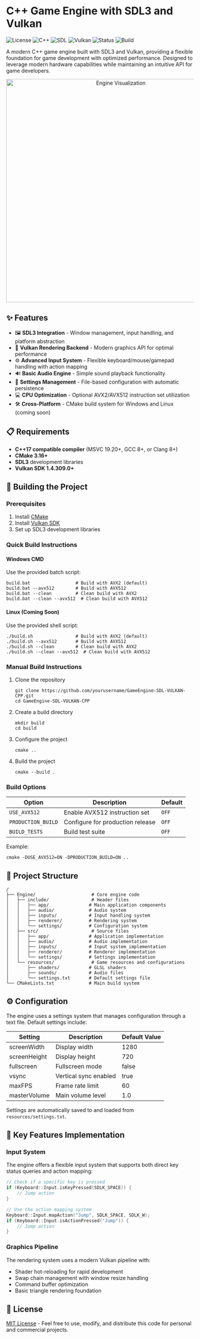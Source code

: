 # C++ Game Engine with SDL3 and Vulkan

![License](https://img.shields.io/badge/license-MIT-blue.svg)
![C++](https://img.shields.io/badge/C++-17-blue.svg?logo=c%2B%2B)
![SDL](https://img.shields.io/badge/SDL3-3.2.10-brightgreen.svg)
![Vulkan](https://img.shields.io/badge/Vulkan-1.4.309-red.svg?logo=vulkan)
![Status](https://img.shields.io/badge/status-%20prototype-yellow.svg)
![Build](https://img.shields.io/badge/build-cmake-success.svg)

A modern C++ game engine built with SDL3 and Vulkan, providing a flexible foundation for game development with optimized performance. Designed to leverage modern hardware capabilities while maintaining an intuitive API for game developers.

<p align="center">
  <img src="https://via.placeholder.com/800x400?text=Engine+Visualization" alt="Engine Visualization" width="600">
</p>

## ✨ Features

- 🖼️ **SDL3 Integration** - Window management, input handling, and platform abstraction
- 🚀 **Vulkan Rendering Backend** - Modern graphics API for optimal performance
- ⚙️ **Advanced Input System** - Flexible keyboard/mouse/gamepad handling with action mapping
- 🔊 **Basic Audio Engine** - Simple sound playback functionality
- 📁 **Settings Management** - File-based configuration with automatic persistence
- 💻 **CPU Optimization** - Optional AVX2/AVX512 instruction set utilization
- 🛠️ **Cross-Platform** - CMake build system for Windows and Linux (coming soon)

## 📋 Requirements

- **C++17 compatible compiler** (MSVC 19.20+, GCC 8+, or Clang 8+)
- **CMake 3.16+**
- **SDL3** development libraries
- **Vulkan SDK 1.4.309.0+**

## 🔧 Building the Project

### Prerequisites

1. Install [CMake](https://cmake.org/download/)
2. Install [Vulkan SDK](https://vulkan.lunarg.com/sdk/home)
3. Set up SDL3 development libraries

### Quick Build Instructions

#### Windows CMD
Use the provided batch script:
```
build.bat                 # Build with AVX2 (default)
build.bat --avx512        # Build with AVX512
build.bat --clean         # Clean build with AVX2
build.bat --clean --avx512  # Clean build with AVX512
```

#### Linux (Coming Soon)
Use the provided shell script:
```
./build.sh                # Build with AVX2 (default)
./build.sh --avx512       # Build with AVX512
./build.sh --clean        # Clean build with AVX2
./build.sh --clean --avx512  # Clean build with AVX512
```

### Manual Build Instructions

1. Clone the repository
   ```
   git clone https://github.com/yourusername/GameEngine-SDL-VULKAN-CPP.git
   cd GameEngine-SDL-VULKAN-CPP
   ```

2. Create a build directory
   ```
   mkdir build
   cd build
   ```

3. Configure the project
   ```
   cmake ..
   ```

4. Build the project
   ```
   cmake --build .
   ```

### Build Options

| Option | Description | Default |
|--------|-------------|---------|
| `USE_AVX512` | Enable AVX512 instruction set | `OFF` |
| `PRODUCTION_BUILD` | Configure for production release | `OFF` |
| `BUILD_TESTS` | Build test suite | `OFF` |

Example:
```
cmake -DUSE_AVX512=ON -DPRODUCTION_BUILD=ON ..
```

## 📂 Project Structure

```
/
├── Engine/                     # Core engine code
│   ├── include/                # Header files
│   │   ├── app/               # Main application components
│   │   ├── audio/             # Audio system 
│   │   ├── inputs/            # Input handling system
│   │   ├── renderer/          # Rendering system
│   │   └── settings/          # Configuration system
│   ├── src/                    # Source files
│   │   ├── app/               # Application implementation
│   │   ├── audio/             # Audio implementation
│   │   ├── inputs/            # Input system implementation
│   │   ├── renderer/          # Renderer implementation
│   │   └── settings/          # Settings implementation
│   └── resources/              # Game resources and configurations
│       ├── shaders/           # GLSL shaders
│       ├── sounds/            # Audio files
│       └── settings.txt       # Default settings file
└── CMakeLists.txt             # Main build system
```

## ⚙️ Configuration

The engine uses a settings system that manages configuration through a text file. Default settings include:

| Setting | Description | Default Value |
|---------|-------------|---------------|
| screenWidth | Display width | 1280 |
| screenHeight | Display height | 720 |
| fullscreen | Fullscreen mode | false |
| vsync | Vertical sync enabled | true |
| maxFPS | Frame rate limit | 60 |
| masterVolume | Main volume level | 1.0 |

Settings are automatically saved to and loaded from `resources/settings.txt`.

## 🔑 Key Features Implementation

### Input System

The engine offers a flexible input system that supports both direct key status queries and action mapping:

```cpp
// Check if a specific key is pressed
if (Keyboard::Input.isKeyPressed(SDLK_SPACE)) {
    // Jump action
}

// Use the action mapping system
Keyboard::Input.mapAction("Jump", SDLK_SPACE, SDLK_W);
if (Keyboard::Input.isActionPressed("Jump")) {
    // Jump action
}
```

### Graphics Pipeline

The rendering system uses a modern Vulkan pipeline with:

- Shader hot-reloading for rapid development
- Swap chain management with window resize handling
- Command buffer optimization
- Basic triangle rendering foundation

## 📝 License

[MIT License](LICENSE) - Feel free to use, modify, and distribute this code for personal and commercial projects.